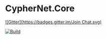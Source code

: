 # CypherNet.Core
[![Gitter](https://badges.gitter.im/Join Chat.svg)](https://gitter.im/mikehancock/CypherTwo?utm_source=badge&utm_medium=badge&utm_campaign=pr-badge&utm_content=badge)

[![Build](https://ci.appveyor.com/api/projects/status/github/mikehancock/CypherNetCore?branch=master)](https://ci.appveyor.com/project/mikehancock/cyphernetcore)
